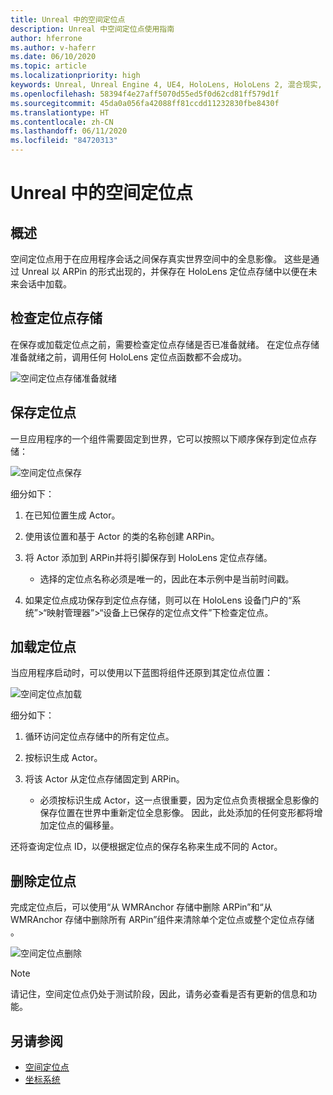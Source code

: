 ```yaml
---
title: Unreal 中的空间定位点
description: Unreal 中空间定位点使用指南
author: hferrone
ms.author: v-haferr
ms.date: 06/10/2020
ms.topic: article
ms.localizationpriority: high
keywords: Unreal, Unreal Engine 4, UE4, HoloLens, HoloLens 2, 混合现实, 开发, 功能, 文档, 指南, 全息影像, 空间定位点
ms.openlocfilehash: 58394f4e27aff5070d55ed5f0d62cd81ff579d1f
ms.sourcegitcommit: 45da0a056fa42088ff81ccdd11232830fbe8430f
ms.translationtype: HT
ms.contentlocale: zh-CN
ms.lasthandoff: 06/11/2020
ms.locfileid: "84720313"
---
```

# <a name="spatial-anchors-in-unreal"></a>Unreal 中的空间定位点

## <a name="overview"></a>概述

空间定位点用于在应用程序会话之间保存真实世界空间中的全息影像。  这些是通过 Unreal 以 ARPin 的形式出现的，并保存在 HoloLens 定位点存储中以便在未来会话中加载。 

## <a name="checking-the-anchor-store"></a>检查定位点存储

在保存或加载定位点之前，需要检查定位点存储是否已准备就绪。  在定位点存储准备就绪之前，调用任何 HoloLens 定位点函数都不会成功。  

![空间定位点存储准备就绪](images/unreal-spatialanchors-store-ready.PNG)

## <a name="saving-anchors"></a>保存定位点

一旦应用程序的一个组件需要固定到世界，它可以按照以下顺序保存到定位点存储： 

![空间定位点保存](images/unreal-spatialanchors-save.PNG)

细分如下：
1. 在已知位置生成 Actor。
2. 使用该位置和基于 Actor 的类的名称创建 ARPin。 
3. 将 Actor 添加到 ARPin并将引脚保存到 HoloLens 定位点存储。  
    * 选择的定位点名称必须是唯一的，因此在本示例中是当前时间戳。 

4. 如果定位点成功保存到定位点存储，则可以在 HoloLens 设备门户的“系统”>“映射管理器”>“设备上已保存的定位点文件”下检查定位点。 

## <a name="loading-anchors"></a>加载定位点

当应用程序启动时，可以使用以下蓝图将组件还原到其定位点位置：

![空间定位点加载](images/unreal-spatialanchors-load.PNG)

细分如下：
1. 循环访问定位点存储中的所有定位点。 
2. 按标识生成 Actor。
3. 将该 Actor 从定位点存储固定到 ARPin。  

    * 必须按标识生成 Actor，这一点很重要，因为定位点负责根据全息影像的保存位置在世界中重新定位全息影像。 因此，此处添加的任何变形都将增加定位点的偏移量。 

还将查询定位点 ID，以便根据定位点的保存名称来生成不同的 Actor。 

## <a name="removing-anchors"></a>删除定位点 

完成定位点后，可以使用“从 WMRAnchor 存储中删除 ARPin”和“从 WMRAnchor 存储中删除所有 ARPin”组件来清除单个定位点或整个定位点存储 。

![空间定位点删除](images/unreal-spatialanchors-remove.PNG)

> [!NOTE]
> 请记住，空间定位点仍处于测试阶段，因此，请务必查看是否有更新的信息和功能。

## <a name="see-also"></a>另请参阅
* [空间定位点](spatial-anchors.md)
* [坐标系统](coordinate-systems.md)
